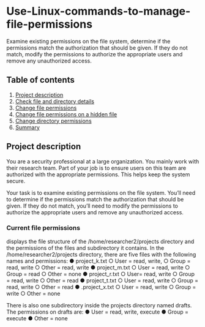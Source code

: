 # Use-Linux-commands-to-manage-file-permissions
Examine existing permissions on the file system, determine if the permissions match the authorization that should be given. If they do not match, modify the permissions to authorize the appropriate users and remove any unauthorized access.

## Table of contents

1. [Project description](#description)
2. [Check file and directory details](#details)
3. [Change file permissions](#permissions)
4. [Change file permissions on a hidden file](#permissions2)
5. [Change directory permissions](#permissions3)
6. [Summary](#permissions4)

## Project description
You are a security professional at a large organization. You mainly work with their research team. Part of your job is to ensure users on this team are authorized with the appropriate permissions. This helps keep the system secure. 

Your task is to examine existing permissions on the file system. You’ll need to determine if the permissions match the authorization that should be given. If they do not match, you’ll need to modify the permissions to authorize the appropriate users and remove any unauthorized access.

### Current file permissions
displays the file structure of the /home/researcher2/projects directory
and the permissions of the files and subdirectory it contains.
In the /home/researcher2/projects directory, there are five files with the following
names and permissions:
● project_k.txt
○ User = read, write,
○ Group = read, write
○ Other = read, write
● project_m.txt
○ User = read, write
○ Group = read
○ Other = none
● project_r.txt
○ User= read, write
○ Group = read, write
○ Other = read
● project_t.txt
○ User = read, write
○ Group = read, write
○ Other = read
● .project_x.txt
○ User = read, write
○ Group = write
○ Other = none

There is also one subdirectory inside the projects directory named drafts. The
permissions on drafts are:
● User = read, write, execute
● Group = execute
● Other = none
